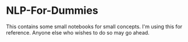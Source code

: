 # NLP-For-Dummies


This contains some small notebooks for small concepts.
I'm using this for reference. Anyone else who wishes to do so may go ahead.
